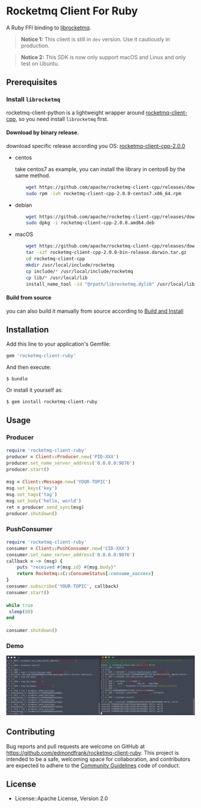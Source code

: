 # Rocketmq Client For Ruby

A Ruby FFI binding to [librocketmq](https://github.com/apache/rocketmq-client-cpp).

> **Notice 1:** This client is still in `dev` version. Use it cautiously in production.

> **Notice 2:** This SDK is now only support macOS and Linux and only test on Ubuntu.

## Prerequisites

### Install `librocketmq`
rocketmq-client-python is a lightweight wrapper around [rocketmq-client-cpp](https://github.com/apache/rocketmq-client-cpp), so you need install 
`librocketmq` first.

#### Download by binary release.
download specific release according you OS: [rocketmq-client-cpp-2.0.0](https://github.com/apache/rocketmq-client-cpp/releases/tag/2.0.0)
- centos
    
    take centos7 as example, you can install the library in centos6 by the same method.
    ```bash
        wget https://github.com/apache/rocketmq-client-cpp/releases/download/2.0.0/rocketmq-client-cpp-2.0.0-centos7.x86_64.rpm
        sudo rpm -ivh rocketmq-client-cpp-2.0.0-centos7.x86_64.rpm
    ```
- debian
    ```bash
        wget https://github.com/apache/rocketmq-client-cpp/releases/download/2.0.0/rocketmq-client-cpp-2.0.0.amd64.deb
        sudo dpkg -i rocketmq-client-cpp-2.0.0.amd64.deb
    ```
- macOS
    ```bash
        wget https://github.com/apache/rocketmq-client-cpp/releases/download/2.0.0/rocketmq-client-cpp-2.0.0-bin-release.darwin.tar.gz
        tar -xzf rocketmq-client-cpp-2.0.0-bin-release.darwin.tar.gz
        cd rocketmq-client-cpp
        mkdir /usr/local/include/rocketmq
        cp include/* /usr/local/include/rocketmq
        cp lib/* /usr/local/lib
        install_name_tool -id "@rpath/librocketmq.dylib" /usr/local/lib/librocketmq.dylib
    ```
#### Build from source
you can also build it manually from source according to [Build and Install](https://github.com/apache/rocketmq-client-cpp/tree/master#build-and-install)


## Installation

Add this line to your application's Gemfile:

```ruby
gem 'rocketmq-client-ruby'
```

And then execute:

```shell
$ bundle
```

Or install it yourself as:

```shell
$ gem install rocketmq-client-ruby
```

## Usage

### Producer
```ruby
require 'rocketmq-client-ruby'
producer = Client::Producer.new('PID-XXX')
producer.set_name_server_address('0.0.0.0:9876')
producer.start()

msg = Client::Message.new('YOUR-TOPIC')
msg.set_keys('key')
msg.set_tags('tag')
msg.set_body('hello, world')
ret = producer.send_sync(msg)
producer.shutdown()
```
### PushConsumer
```ruby
require 'rocketmq-client-ruby'
consumer = Client::PushConsumer.new('CID-XXX')
consumer.set_name_server_address('0.0.0.0:9876')
callback = -> (msg) {
    puts "received #{msg.id} #{msg.body}"
    return Rocketmq::C::ConsumeStatus[:consume_success]
}
consumer.subscribe('YOUR-TOPIC', callback)
consumer.start()

while true
 sleep(60)
end

consumer.shutdown()
```
### Demo
![demo](assets/demo.png "Demo")

## Contributing

Bug reports and pull requests are welcome on GitHub at <https://github.com/edmondfrank/rocketmq-client-ruby>. This project is intended to be a safe, welcoming space for collaboration, and contributors are expected to adhere to the [Community Guidelines](https://docs.chef.io/community_guidelines.html) code of conduct.

## License

- License::Apache License, Version 2.0
